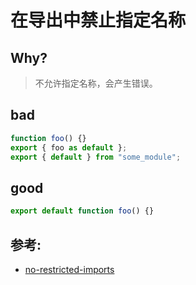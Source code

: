 # 在导出中禁止指定名称

## Why?

> 不允许指定名称，会产生错误。

## bad

```js
function foo() {}
export { foo as default };
export { default } from "some_module";

```

## good

```js
export default function foo() {}
```

## 参考:

- [no-restricted-imports](https://eslint.org/docs/rules/no-restricted-imports)
